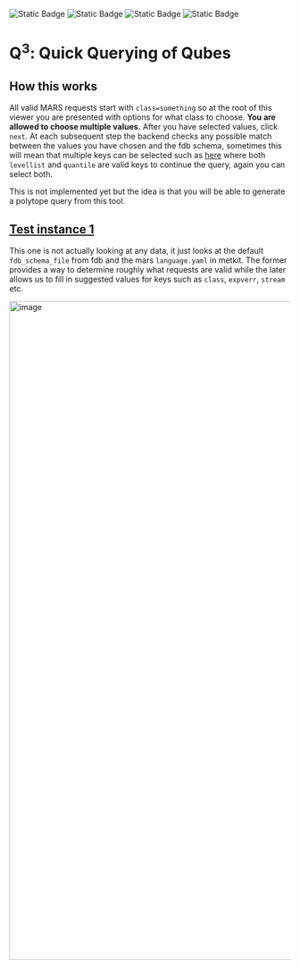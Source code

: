 ![Static Badge](https://img.shields.io/badge/ESEE-Production_Chain-blue?style=flat&label=ESEE&link=github.com%2Fecmwf)
![Static Badge](https://img.shields.io/badge/ESEE-Data_Provision-purple?style=flat&label=ESEE&link=github.com%2Fecmwf)
![Static Badge](https://img.shields.io/badge/ESEE-User_Interaction-green?style=flat&label=ESEE&link=github.com%2Fecmwf)
![Static Badge](https://img.shields.io/badge/ESEE-Foundation-orange?style=flat&label=ESEE&link=github.com%2Fecmwf)


# Q<sup>3</sup>: Quick Querying of Qubes


## How this works

All valid MARS requests start with `class=something` so at the root of this viewer you are presented with options for what class to choose. **You are allowed to choose multiple values.** After you have selected values, click `next`. At each subsequent step the backend checks any possible match between the values you have chosen and the fdb schema, sometimes this will mean that multiple keys can be selected such as [here](http://136.156.129.226/app/index.html?class=od&expver=0001&stream=enfo,oper&date=20241004&time=1226&domain=d,g&type=fc,pf&levtype=pl,sfc&step=1) where both `levellist` and `quantile` are valid keys to continue the query, again you can select both.

This is not implemented yet but the idea is that you will be able to generate a polytope query from this tool.
 

## [Test instance 1](http://136.156.129.226/app/index.html)

This one is not actually looking at any data, it just looks at the default `fdb_schema_file` from fdb and the mars `language.yaml` in metkit. The former provides a way to determine roughly what requests are valid while the later allows us to fill in suggested values for keys such as `class`, `expverr`, `stream` etc.

<img width="1179" alt="image" src="https://github.com/user-attachments/assets/83ffe097-8526-4e94-b8ea-6ac630821233">
